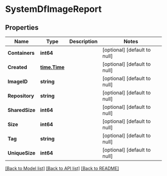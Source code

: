 # SystemDfImageReport

## Properties
Name | Type | Description | Notes
------------ | ------------- | ------------- | -------------
**Containers** | **int64** |  | [optional] [default to null]
**Created** | [**time.Time**](time.Time.md) |  | [optional] [default to null]
**ImageID** | **string** |  | [optional] [default to null]
**Repository** | **string** |  | [optional] [default to null]
**SharedSize** | **int64** |  | [optional] [default to null]
**Size** | **int64** |  | [optional] [default to null]
**Tag** | **string** |  | [optional] [default to null]
**UniqueSize** | **int64** |  | [optional] [default to null]

[[Back to Model list]](../README.md#documentation-for-models) [[Back to API list]](../README.md#documentation-for-api-endpoints) [[Back to README]](../README.md)


